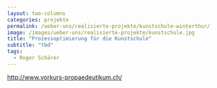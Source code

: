 ```yaml
---
layout: two-columns
categories: projekte
permalink: /ueber-uns/realisierte-projekte/kunstschule-winterthur/
image: /images/ueber-uns/realisierte-projekte/kunstschule.jpg
title: "Prozessoptimierung für die Kunstschule"
subtitle: "tbd"
tags:
  - Roger Schärer
---
```

 http://www.vorkurs-propaedeutikum.ch/
